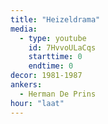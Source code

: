 ```yaml
---
title: "Heizeldrama"
media:
  - type: youtube
    id: 7HvvoULaCqs
    starttime: 0
    endtime: 0
decor: 1981-1987
ankers:
  - Herman De Prins
hour: "laat"
---
```

